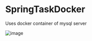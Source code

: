 # SpringTaskDocker

Uses docker container of mysql server

![image](https://github.com/user-attachments/assets/226cf566-712c-45f4-add3-07eb28814c9c)
